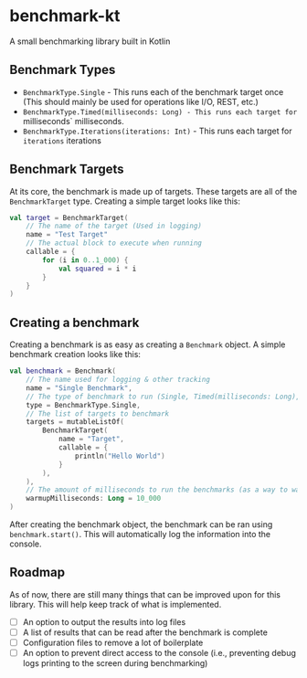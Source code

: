 # benchmark-kt
A small benchmarking library built in Kotlin


## Benchmark Types
 - `BenchmarkType.Single` - This runs each of the benchmark target once (This should mainly be used for operations like I/O, REST, etc.)
 - `BenchmarkType.Timed(milliseconds: Long) - This runs each target for `milliseconds` milliseconds.
 - `BenchmarkType.Iterations(iterations: Int)` - This runs each target for `iterations` iterations

## Benchmark Targets

At its core, the benchmark is made up of targets. These targets are all of the `BenchmarkTarget` type.
Creating a simple target looks like this:
```kt
val target = BenchmarkTarget(
    // The name of the target (Used in logging)
    name = "Test Target"
    // The actual block to execute when running
    callable = {
        for (i in 0..1_000) {
            val squared = i * i
        }
    }
)
```

## Creating a benchmark

Creating a benchmark is as easy as creating a `Benchmark` object.
A simple benchmark creation looks like this:
```kt
val benchmark = Benchmark(
    // The name used for logging & other tracking
    name = "Single Benchmark",
    // The type of benchmark to run (Single, Timed(milliseconds: Long), Iterations(iterations: Int)
    type = BenchmarkType.Single,
    // The list of targets to benchmark
    targets = mutableListOf(
        BenchmarkTarget(
            name = "Target",
            callable = {
                println("Hello World")
            }
        ),
    ),
    // The amount of milliseconds to run the benchmarks (as a way to warm up the JVM)
    warmupMilliseconds: Long = 10_000
)
```
After creating the benchmark object, the benchmark can be ran using `benchmark.start()`.
This will automatically log the information into the console.

## Roadmap
As of now, there are still many things that can be improved upon for this library. This will help keep track of what is implemented.

- [ ] An option to output the results into log files
- [ ] A list of results that can be read after the benchmark is complete
- [ ] Configuration files to remove a lot of boilerplate
- [ ] An option to prevent direct access to the console (i.e., preventing debug logs printing to the screen during benchmarking)
